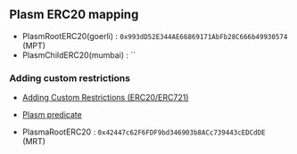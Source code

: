 ## Plasm ERC20 mapping

* PlasmRootERC20(goerli) : `0x993dD52E344AE66869171AbFb28C666b49930574` (MPT)
* PlasmChildERC20(mumbai) : ``


### Adding custom restrictions
* [Adding Custom Restrictions (ERC20/ERC721)](https://docs.matic.network/docs/develop/advanced/custom-restrictions/)
* [Plasm predicate](https://github.com/maticnetwork/contracts/tree/master/contracts/root/predicates)

* PlasmaRootERC20 : `0x42447c62F6FDF9bd346903b8ACc739443cEDCdDE` (MRT)